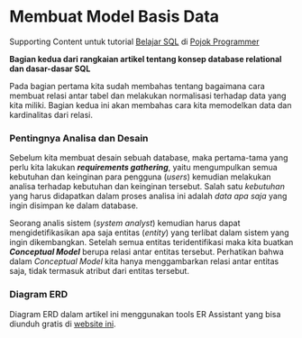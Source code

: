 # Membuat Model Basis Data

Supporting Content untuk tutorial [Belajar SQL](http://pojokprogrammer.net/tags/belajar-sql) di [Pojok Programmer](http://pojokprogrammer.net/content/membuat-model-basis-data)

**Bagian kedua dari rangkaian artikel tentang konsep database relational dan  dasar-dasar SQL**

Pada bagian pertama kita sudah membahas tentang bagaimana cara membuat relasi antar tabel dan melakukan normalisasi terhadap data yang kita miliki. Bagian kedua ini akan membahas cara kita memodelkan data dan kardinalitas dari relasi.

### Pentingnya Analisa dan Desain

Sebelum kita membuat desain sebuah database, maka pertama-tama yang perlu kita lakukan ***requirements gathering***, yaitu mengumpulkan semua kebutuhan dan keinginan para pengguna (*users*) kemudian melakukan analisa terhadap kebutuhan dan keinginan tersebut. Salah satu *kebutuhan* yang harus didapatkan dalam proses analisa ini adalah *data apa saja* yang ingin disimpan ke dalam database.

Seorang analis sistem (*system analyst*) kemudian harus dapat mengidetifikasikan apa saja entitas (*entity*) yang terlibat dalam sistem yang ingin dikembangkan. Setelah semua entitas teridentifikasi maka kita buatkan ***Conceptual Model*** berupa relasi antar entitas tersebut. Perhatikan bahwa dalam *Conceptual Model* kita hanya menggambarkan relasi antar entitas saja, tidak termasuk atribut dari entitas tersebut.

### Diagram ERD

Diagram ERD dalam artikel ini menggunakan tools ER Assistant yang bisa diunduh gratis di [website ini](http://highered.mheducation.com/sites/0072942207/student_view0/e_r_assistant.html).
